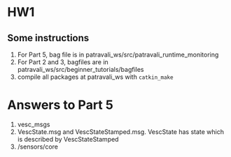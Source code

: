 # HW1

##  Some instructions
1. For Part 5, bag file is in patravali_ws/src/patravali_runtime_monitoring
2. For Part 2 and 3, bagfiles are in patravali_ws/src/beginner_tutorials/bagfiles
3. compile all packages at patravali_ws with `catkin_make`

# Answers to Part 5
1. vesc_msgs
2. VescState.msg  and VescStateStamped.msg. VescState has state which is described by VescStateStamped
3. /sensors/core
